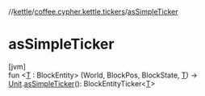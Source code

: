 //[kettle](../../index.md)/[coffee.cypher.kettle.tickers](index.md)/[asSimpleTicker](as-simple-ticker.md)

# asSimpleTicker

[jvm]\
fun <[T](as-simple-ticker.md) : BlockEntity> (World, BlockPos, BlockState, [T](as-simple-ticker.md)) -> [Unit](https://kotlinlang.org/api/latest/jvm/stdlib/kotlin/-unit/index.html).[asSimpleTicker](as-simple-ticker.md)(): BlockEntityTicker<[T](as-simple-ticker.md)>
